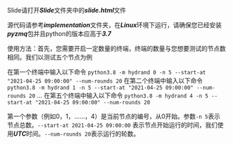 Slide请打开***Slide***文件夹中的***slide.html***文件

源代码请参考***implementation***文件夹，在***Linux***环境下运行，请确保您已经安装***pyzmq***包并且python的版本应高于***3.7***

使用方法：首先，您需要开启一定数量的终端，终端的数量与您想要测试的节点数相同。我们以测试五个节点为例

在第一个终端中输入以下命令 `python3.8 -m hydrand 0 -n 5 --start-at "2021-04-25 09:00:00" --num-rounds 20`
在第二个终端中输入以下命令`python3.8 -m hydrand 1 -n 5 --start-at "2021-04-25 09:00:00" --num-rounds 20`
...
在第五个终端中输入以下命令 `python3.8 -m hydrand 4 -n 5 --start-at "2021-04-25 09:00:00" --num-rounds 20`

第一个参数（例如0，1，……，4）是当前节点的编号，从0开始。参数`-n 5`表示节点总数。`--start-at 2021-04-25 09:00:00` 表示节点开始运行的时间，我们使用***UTC***时间。`--num-rounds 20`表示运行的轮数。

